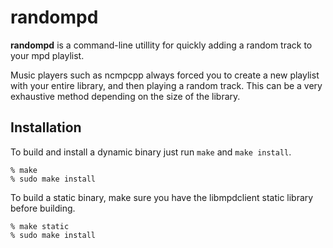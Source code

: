 randompd
========

**randompd** is a command-line utillity for quickly adding a random track to
your mpd playlist. 

Music players such as ncmpcpp always forced you to create a new playlist
with your entire library, and then playing a random track. This can be a very
exhaustive method depending on the size of the library.

Installation
------------

To build and install a dynamic binary just run `make` and `make install`.

```
% make
% sudo make install
```

To build a static binary, make sure you have the libmpdclient static library
before building.

```
% make static
% sudo make install
```
